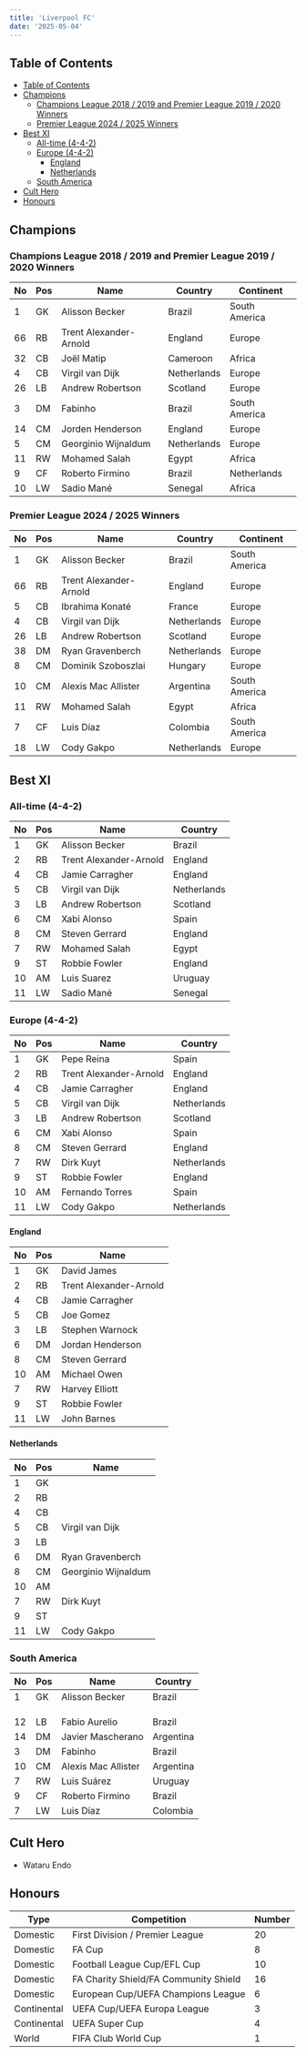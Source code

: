 ```yaml
---
title: 'Liverpool FC'
date: '2025-05-04'
---
```


## Table of Contents

- [Table of Contents](#table-of-contents)
- [Champions](#champions)
  - [Champions League 2018 / 2019 and Premier League 2019 / 2020 Winners](#champions-league-2018--2019-and-premier-league-2019--2020-winners)
  - [Premier League 2024 / 2025 Winners](#premier-league-2024--2025-winners)
- [Best XI](#best-xi)
  - [All-time (4-4-2)](#all-time-4-4-2)
  - [Europe (4-4-2)](#europe-4-4-2)
    - [England](#england)
    - [Netherlands](#netherlands)
  - [South America](#south-america)
- [Cult Hero](#cult-hero)
- [Honours](#honours)

## Champions

### Champions League 2018 / 2019 and Premier League 2019 / 2020 Winners

| No  | Pos | Name                   | Country     | Continent     |
| --- | --- | ---------------------- | ----------- | ------------- |
| 1   | GK  | Alisson Becker         | Brazil      | South America |
| 66  | RB  | Trent Alexander-Arnold | England     | Europe        |
| 32  | CB  | Joël Matip             | Cameroon    | Africa        |
| 4   | CB  | Virgil van Dijk        | Netherlands | Europe        |
| 26  | LB  | Andrew Robertson       | Scotland    | Europe        |
| 3   | DM  | Fabinho                | Brazil      | South America |
| 14  | CM  | Jorden Henderson       | England     | Europe        |
| 5   | CM  | Georginio Wijnaldum    | Netherlands | Europe        |
| 11  | RW  | Mohamed Salah          | Egypt       | Africa        |
| 9   | CF  | Roberto Firmino        | Brazil      | Netherlands   |
| 10  | LW  | Sadio Mané             | Senegal     | Africa        |

### Premier League 2024 / 2025 Winners

| No  | Pos | Name                   | Country     | Continent     |
| --- | --- | ---------------------- | ----------- | ------------- |
| 1   | GK  | Alisson Becker         | Brazil      | South America |
| 66  | RB  | Trent Alexander-Arnold | England     | Europe        |
| 5   | CB  | Ibrahima Konaté        | France      | Europe        |
| 4   | CB  | Virgil van Dijk        | Netherlands | Europe        |
| 26  | LB  | Andrew Robertson       | Scotland    | Europe        |
| 38  | DM  | Ryan Gravenberch       | Netherlands | Europe        |
| 8   | CM  | Dominik Szoboszlai     | Hungary     | Europe        |
| 10  | CM  | Alexis Mac Allister    | Argentina   | South America |
| 11  | RW  | Mohamed Salah          | Egypt       | Africa        |
| 7   | CF  | Luis Díaz              | Colombia    | South America |
| 18  | LW  | Cody Gakpo             | Netherlands | Europe        |

## Best XI

### All-time (4-4-2)

| No  | Pos | Name                   | Country     |
| --- | --- | ---------------------- | ----------- |
| 1   | GK  | Alisson Becker         | Brazil      |
| 2   | RB  | Trent Alexander-Arnold | England     |
| 4   | CB  | Jamie Carragher        | England     |
| 5   | CB  | Virgil van Dijk        | Netherlands |
| 3   | LB  | Andrew Robertson       | Scotland    |
| 6   | CM  | Xabi Alonso            | Spain       |
| 8   | CM  | Steven Gerrard         | England     |
| 7   | RW  | Mohamed Salah          | Egypt       |
| 9   | ST  | Robbie Fowler          | England     |
| 10  | AM  | Luis Suarez            | Uruguay     |
| 11  | LW  | Sadio Mané             | Senegal     |

### Europe (4-4-2)

| No  | Pos | Name                   | Country     |
| --- | --- | ---------------------- | ----------- |
| 1   | GK  | Pepe Reina             | Spain       |
| 2   | RB  | Trent Alexander-Arnold | England     |
| 4   | CB  | Jamie Carragher        | England     |
| 5   | CB  | Virgil van Dijk        | Netherlands |
| 3   | LB  | Andrew Robertson       | Scotland    |
| 6   | CM  | Xabi Alonso            | Spain       |
| 8   | CM  | Steven Gerrard         | England     |
| 7   | RW  | Dirk Kuyt              | Netherlands |
| 9   | ST  | Robbie Fowler          | England     |
| 10  | AM  | Fernando Torres        | Spain       |
| 11  | LW  | Cody Gakpo             | Netherlands |

#### England

| No  | Pos | Name                   |
| --- | --- | ---------------------- |
| 1   | GK  | David James            |
| 2   | RB  | Trent Alexander-Arnold |
| 4   | CB  | Jamie Carragher        |
| 5   | CB  | Joe Gomez              |
| 3   | LB  | Stephen Warnock        |
| 6   | DM  | Jordan Henderson       |
| 8   | CM  | Steven Gerrard         |
| 10  | AM  | Michael Owen           |
| 7   | RW  | Harvey Elliott         |
| 9   | ST  | Robbie Fowler          |
| 11  | LW  | John Barnes            |

#### Netherlands

| No  | Pos | Name                |
| --- | --- | ------------------- |
| 1   | GK  |                     |
| 2   | RB  |                     |
| 4   | CB  |                     |
| 5   | CB  | Virgil van Dijk     |
| 3   | LB  |                     |
| 6   | DM  | Ryan Gravenberch    |
| 8   | CM  | Georginio Wijnaldum |
| 10  | AM  |                     |
| 7   | RW  | Dirk Kuyt           |
| 9   | ST  |                     |
| 11  | LW  | Cody Gakpo          |

### South America

| No  | Pos | Name                | Country   |
| --- | --- | ------------------- | --------- |
| 1   | GK  | Alisson Becker      | Brazil    |
|     |     |                     |           |
|     |     |                     |           |
|     |     |                     |           |
| 12  | LB  | Fabio Aurelio       | Brazil    |
| 14  | DM  | Javier Mascherano   | Argentina |
| 3   | DM  | Fabinho             | Brazil    |
| 10  | CM  | Alexis Mac Allister | Argentina |
| 7   | RW  | Luis Suárez         | Uruguay   |
| 9   | CF  | Roberto Firmino     | Brazil    |
| 7   | LW  | Luis Díaz           | Colombia  |

## Cult Hero

- Wataru Endo

## Honours

| Type        | Competition                           | Number |
| ----------- | ------------------------------------- | ------ |
| Domestic    | First Division / Premier League       | 20     |
| Domestic    | FA Cup                                | 8      |
| Domestic    | Football League Cup/EFL Cup           | 10     |
| Domestic    | FA Charity Shield/FA Community Shield | 16     |
| Domestic    | European Cup/UEFA Champions League    | 6      |
| Continental | UEFA Cup/UEFA Europa League           | 3      |
| Continental | UEFA Super Cup                        | 4      |
| World       | FIFA Club World Cup                   | 1      |
